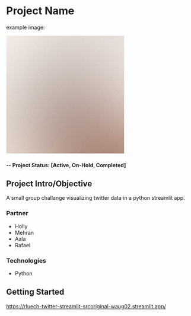 # Project Name

example image:


![alternative text](reports/img/pic01.jpg)


#### -- Project Status: [Active, On-Hold, Completed]

## Project Intro/Objective
A small group challange visualizing twitter data in a python streamlit app.

### Partner
* Holly
* Mehran
* Aala
* Rafael


### Technologies
* Python


## Getting Started
https://rluech-twitter-streamlit-srcoriginal-waug02.streamlit.app/